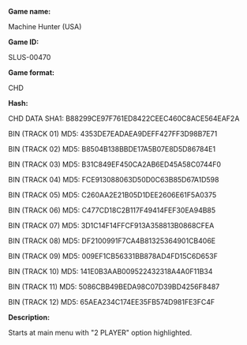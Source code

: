 **Game name:**

Machine Hunter (USA)

**Game ID:**

SLUS-00470

**Game format:**

CHD

**Hash:**

CHD DATA SHA1: B88299CE97F761ED8422CEEC460C8ACE564EAF2A

BIN (TRACK 01) MD5: 4353DE7EADAEA9DEFF427FF3D98B7E71

BIN (TRACK 02) MD5: B8504B138BBDE17A5B07E8D5D86784E1

BIN (TRACK 03) MD5: B31C849EF450CA2AB6ED45A58C0744F0

BIN (TRACK 04) MD5: FCE913088063D50D0C63B85D67A1D598

BIN (TRACK 05) MD5: C260AA2E21B05D1DEE2606E61F5A0375

BIN (TRACK 06) MD5: C477CD18C2B117F49414FEF30EA94B85

BIN (TRACK 07) MD5: 3D1C14F14FFCF913A358813B0868CFEA

BIN (TRACK 08) MD5: DF2100991F7CA4B81325364901CB406E

BIN (TRACK 09) MD5: 009EF1CB56331BB878AD4FD15C6D653F

BIN (TRACK 10) MD5: 141E0B3AAB009522432318A4A0F11B34

BIN (TRACK 11) MD5: 5086CBB49BEDA98C07D39BD4256F8487

BIN (TRACK 12) MD5: 65AEA234C174EE35FB574D981FE3FC4F

**Description:**

Starts at main menu with "2 PLAYER" option highlighted.